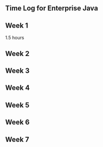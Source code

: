 ## Time Log for Enterprise Java ##

## Week 1 ## 
1.5 hours
## Week 2 ##

## Week 3 ##

## Week 4 ##

## Week 5 ##

## Week 6 ##

## Week 7 ##